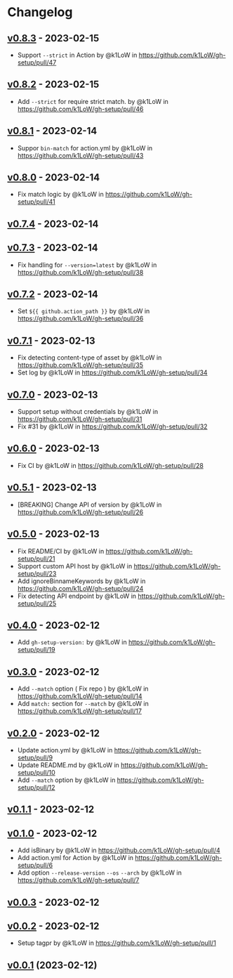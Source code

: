 # Changelog

## [v0.8.3](https://github.com/k1LoW/gh-setup/compare/v0.8.2...v0.8.3) - 2023-02-15
- Support `--strict` in Action by @k1LoW in https://github.com/k1LoW/gh-setup/pull/47

## [v0.8.2](https://github.com/k1LoW/gh-setup/compare/v0.8.1...v0.8.2) - 2023-02-15
- Add `--strict` for require strict match. by @k1LoW in https://github.com/k1LoW/gh-setup/pull/46

## [v0.8.1](https://github.com/k1LoW/gh-setup/compare/v0.8.0...v0.8.1) - 2023-02-14
- Suppor `bin-match` for action.yml by @k1LoW in https://github.com/k1LoW/gh-setup/pull/43

## [v0.8.0](https://github.com/k1LoW/gh-setup/compare/v0.7.4...v0.8.0) - 2023-02-14
- Fix match logic by @k1LoW in https://github.com/k1LoW/gh-setup/pull/41

## [v0.7.4](https://github.com/k1LoW/gh-setup/compare/v0.7.3...v0.7.4) - 2023-02-14

## [v0.7.3](https://github.com/k1LoW/gh-setup/compare/v0.7.2...v0.7.3) - 2023-02-14
- Fix handling for `--version=latest` by @k1LoW in https://github.com/k1LoW/gh-setup/pull/38

## [v0.7.2](https://github.com/k1LoW/gh-setup/compare/v0.7.1...v0.7.2) - 2023-02-14
- Set `${{ github.action_path }}` by @k1LoW in https://github.com/k1LoW/gh-setup/pull/36

## [v0.7.1](https://github.com/k1LoW/gh-setup/compare/v0.7.0...v0.7.1) - 2023-02-13
- Fix detecting content-type of asset by @k1LoW in https://github.com/k1LoW/gh-setup/pull/35
- Set log by @k1LoW in https://github.com/k1LoW/gh-setup/pull/34

## [v0.7.0](https://github.com/k1LoW/gh-setup/compare/v0.6.0...v0.7.0) - 2023-02-13
- Support setup without credentials by @k1LoW in https://github.com/k1LoW/gh-setup/pull/31
- Fix #31 by @k1LoW in https://github.com/k1LoW/gh-setup/pull/32

## [v0.6.0](https://github.com/k1LoW/gh-setup/compare/v0.5.1...v0.6.0) - 2023-02-13
- Fix CI by @k1LoW in https://github.com/k1LoW/gh-setup/pull/28

## [v0.5.1](https://github.com/k1LoW/gh-setup/compare/v0.5.0...v0.5.1) - 2023-02-13
- [BREAKING] Change API of version by @k1LoW in https://github.com/k1LoW/gh-setup/pull/26

## [v0.5.0](https://github.com/k1LoW/gh-setup/compare/v0.4.0...v0.5.0) - 2023-02-13
- Fix README/CI by @k1LoW in https://github.com/k1LoW/gh-setup/pull/21
- Support custom API host by @k1LoW in https://github.com/k1LoW/gh-setup/pull/23
- Add ignoreBinnameKeywords by @k1LoW in https://github.com/k1LoW/gh-setup/pull/24
- Fix detecting API endpoint by @k1LoW in https://github.com/k1LoW/gh-setup/pull/25

## [v0.4.0](https://github.com/k1LoW/gh-setup/compare/v0.3.0...v0.4.0) - 2023-02-12
- Add `gh-setup-version:` by @k1LoW in https://github.com/k1LoW/gh-setup/pull/19

## [v0.3.0](https://github.com/k1LoW/gh-setup/compare/v0.2.0...v0.3.0) - 2023-02-12
- Add `--match` option ( Fix repo ) by @k1LoW in https://github.com/k1LoW/gh-setup/pull/14
- Add `match:` section for `--match` by @k1LoW in https://github.com/k1LoW/gh-setup/pull/17

## [v0.2.0](https://github.com/k1LoW/gh-setup/compare/v0.1.1...v0.2.0) - 2023-02-12
- Update action.yml by @k1LoW in https://github.com/k1LoW/gh-setup/pull/9
- Update README.md by @k1LoW in https://github.com/k1LoW/gh-setup/pull/10
- Add `--match` option by @k1LoW in https://github.com/k1LoW/gh-setup/pull/12

## [v0.1.1](https://github.com/k1LoW/gh-setup/compare/v0.1.0...v0.1.1) - 2023-02-12

## [v0.1.0](https://github.com/k1LoW/gh-setup/compare/v0.0.3...v0.1.0) - 2023-02-12
- Add isBinary by @k1LoW in https://github.com/k1LoW/gh-setup/pull/4
- Add action.yml for Action by @k1LoW in https://github.com/k1LoW/gh-setup/pull/6
- Add option `--release-version` `--os` `--arch` by @k1LoW in https://github.com/k1LoW/gh-setup/pull/7

## [v0.0.3](https://github.com/k1LoW/gh-setup/compare/v0.0.2...v0.0.3) - 2023-02-12

## [v0.0.2](https://github.com/k1LoW/gh-setup/compare/v0.0.1...v0.0.2) - 2023-02-12
- Setup tagpr by @k1LoW in https://github.com/k1LoW/gh-setup/pull/1

## [v0.0.1](https://github.com/k1LoW/gh-setup/compare/3ad89381a358...v0.0.1) (2023-02-12)
